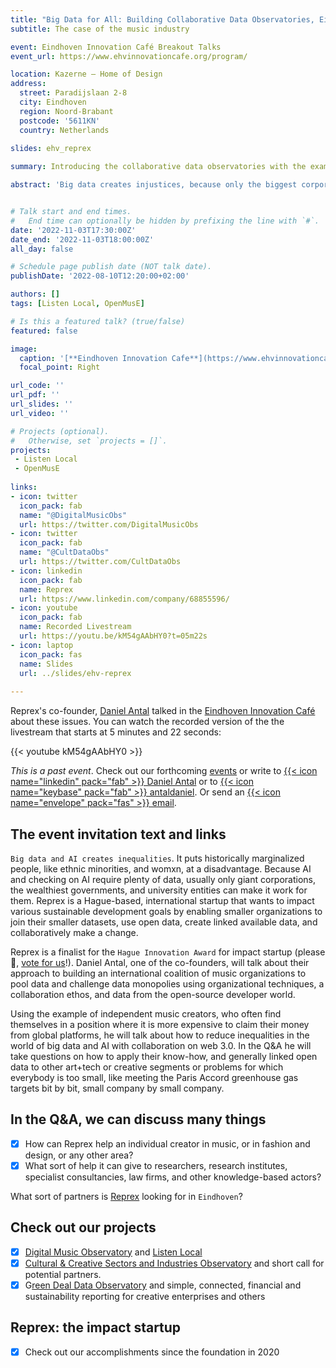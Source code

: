 ```yaml
---
title: "Big Data for All: Building Collaborative Data Observatories, Eindhoven, NL" 
subtitle: The case of the music industry

event: Eindhoven Innovation Café Breakout Talks
event_url: https://www.ehvinnovationcafe.org/program/

location: Kazerne – Home of Design
address:
  street: Paradijslaan 2-8
  city: Eindhoven
  region: Noord-Brabant
  postcode: '5611KN'
  country: Netherlands
  
slides: ehv_reprex

summary: Introducing the collaborative data observatories with the example of the music industry and sector.

abstract: 'Big data creates injustices, because only the biggest corporations, universities and governments can sustain long, systematic, and well-organized data collection. Reprex builds collaborative data ecosystems, communities, that can share resources and access legally open but not available data sources. Our flagship products are the Digital Music Observatory and Listen Local, a system that tries to prevent global platforms colonizing local ecosystems with AI.'


# Talk start and end times.
#   End time can optionally be hidden by prefixing the line with `#`.
date: '2022-11-03T17:30:00Z'
date_end: '2022-11-03T18:00:00Z'
all_day: false

# Schedule page publish date (NOT talk date).
publishDate: '2022-08-10T12:20:00+02:00'

authors: []
tags: [Listen Local, OpenMusE]

# Is this a featured talk? (true/false)
featured: false

image:
  caption: '[**Eindhoven Innovation Cafe**](https://www.ehvinnovationcafe.org/)'
  focal_point: Right

url_code: ''
url_pdf: ''
url_slides: ''
url_video: ''

# Projects (optional).
#   Otherwise, set `projects = []`.
projects:
 - Listen Local
 - OpenMusE
 
links:
- icon: twitter
  icon_pack: fab
  name: "@DigitalMusicObs"
  url: https://twitter.com/DigitalMusicObs
- icon: twitter
  icon_pack: fab
  name: "@CultDataObs"
  url: https://twitter.com/CultDataObs
- icon: linkedin
  icon_pack: fab
  name: Reprex
  url: https://www.linkedin.com/company/68855596/
- icon: youtube
  icon_pack: fab
  name: Recorded Livestream
  url: https://youtu.be/kM54gAAbHY0?t=05m22s
- icon: laptop
  icon_pack: fas
  name: Slides
  url: ../slides/ehv-reprex
  
---
```


Reprex's co-founder, [Daniel Antal](/authors/daniel_antal) talked in the [Eindhoven Innovation Café](https://www.ehvinnovationcafe.org/past-events/) about these issues. You can watch the recorded version of the the livestream that starts at 5 minutes and 22 seconds:


{{< youtube kM54gAAbHY0 >}}


*This is a past event*. Check out our forthcoming [events](/#talks) or write to [{{< icon name="linkedin" pack="fab" >}} Daniel Antal](https://www.linkedin.com/in/antaldaniel/)  or to [{{< icon name="keybase" pack="fab" >}} antaldaniel](https://keybase.io/antaldaniel). Or send an [{{< icon name="envelope" pack="fas" >}} email](/contact/).

## The event invitation text and links

`Big data and AI creates inequalities`. It puts historically marginalized people, like ethnic minorities, and womxn, at a disadvantage. Because AI and checking on AI require plenty of data, usually only giant corporations, the wealthiest governments, and university entities can make it work for them. Reprex is a Hague-based, international startup that wants to impact various sustainable development goals by enabling smaller organizations to join their smaller datasets, use open data, create linked available data, and collaboratively make a change.


Reprex is a finalist for the `Hague Innovation Award` for impact startup (please 🙏, [vote for us](https://reprex.nl/post/2022-10-29_reprex-talk-to-all/)!). Daniel Antal, one of the co-founders, will talk about their approach to building an international coalition of music organizations to pool data and challenge data monopolies using organizational techniques, a collaboration ethos, and data from the open-source developer world.

Using the example of independent music creators, who often find themselves in a position where it is more expensive to claim their money from global platforms, he will talk about how to reduce inequalities in the world of big data and AI with collaboration on web 3.0. In the Q&A he will take questions on how to apply their know-how, and generally linked open data to other art+tech or creative segments or problems for which everybody is too small, like meeting the Paris Accord greenhouse gas targets bit by bit, small company by small company.

## In the Q&A, we can discuss many things

- [x] How can Reprex help an individual creator in music, or in fashion and design, or any other area?
- [x] What sort of help it can give to researchers, research institutes, specialist consultancies, law firms, and other knowledge-based actors?

What sort of partners is [Reprex](https://reprex.nl/) looking for in `Eindhoven`?

## Check out our projects

- [x] [Digital Music Observatory](https://music.dataobservatory.eu/) and [Listen Local](https://music.dataobservatory.eu/project/listen-local/)
- [x] [Cultural & Creative Sectors and Industries Observatory](https://ccsi.dataobservatory.eu/) and short call for potential partners.
- [x] G[reen Deal Data Observatory](https://greendeal.dataobservatory.eu/) and simple, connected, financial and sustainability reporting for creative enterprises and others

## Reprex: the impact startup
- [x] Check out our accomplishments since the foundation in 2020
